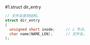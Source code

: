 #1.struct dir_entry

```cpp
// 文件目录项结构。
struct dir_entry
{
  unsigned short inode;     // i 节点。
  char name[NAME_LEN];      // 文件名。
};
```